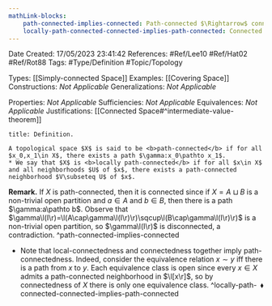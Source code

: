 ```yaml
---
mathLink-blocks:
    path-connected-implies-connected: Path-connected $\Rightarrow$ connected
    locally-path-connected-connected-implies-path-connected: Connected and locally path-connected $\Rightarrow$ path-connected
---
```


<div class="topSpace"></div>

Date Created: 17/05/2023 23:41:42
References: #Ref/Lee10 #Ref/Hat02 #Ref/Rot88
Tags: #Type/Definition #Topic/Topology

Types: [[Simply-connected Space]]
Examples: [[Covering Space]]
Constructions: <i>Not Applicable</i>
Generalizations: <i>Not Applicable</i>

Properties: <i>Not Applicable</i>
Sufficiencies: <i>Not Applicable</i>
Equivalences: <i>Not Applicable</i>
Justifications: [[Connected Space#^intermediate-value-theorem]]

``` ad-Definition
title: Definition.

A topological space $X$ is said to be <b>path-connected</b> if for all $x_0,x_1\in X$, there exists a path $\gamma:x_0\pathto x_1$.
* We say that $X$ is <b>locally path-connected</b> if for all $x\in X$ and all neighborhoods $U$ of $x$, there exists a path-connected neighborhood $V\subseteq U$ of $x$.

```

<b>Remark.</b> If $X$ is path-connected, then it is connected since if $X=A\sqcup B$ is a non-trivial open partition and $a\in A$ and $b\in B$, then there is a path $\gamma:a\pathto b$. Observe that $\gamma\l(I\r)=\l(A\cap\gamma\l(I\r)\r)\sqcup\l(B\cap\gamma\l(I\r)\r)$ is a non-trivial open partition, so $\gamma\l(I\r)$ is disconnected, a contradiction. ^path-connected-implies-connected
* Note that local-connectedness and connectedness together imply path-connectedness. Indeed, consider the equivalence relation $x\sim y$ iff there is a path from $x$ to $y$. Each equivalence class is open since every $x\in X$ admits a path-connected neighborhood in $\l[x\r]$, so by connectedness of $X$ there is only one equivalence class.<span style="float:right;">$\blacklozenge$</span> ^locally-path-connected-connected-implies-path-connected
